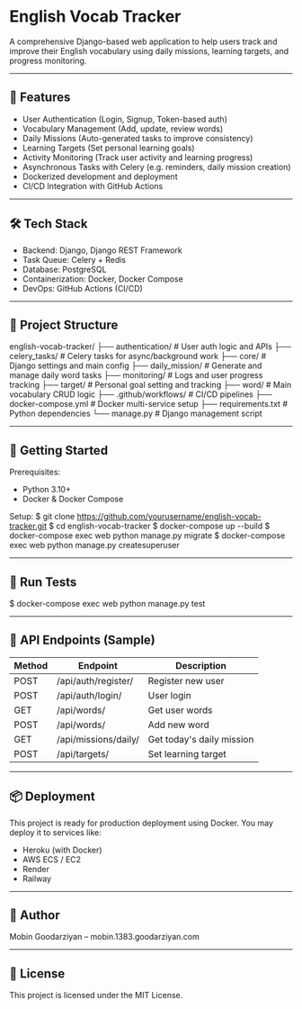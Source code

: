 English Vocab Tracker
=====================

A comprehensive Django-based web application to help users track and improve their English vocabulary using daily missions, learning targets, and progress monitoring.

----------------------------
🚀 Features
----------------------------
- User Authentication (Login, Signup, Token-based auth)
- Vocabulary Management (Add, update, review words)
- Daily Missions (Auto-generated tasks to improve consistency)
- Learning Targets (Set personal learning goals)
- Activity Monitoring (Track user activity and learning progress)
- Asynchronous Tasks with Celery (e.g. reminders, daily mission creation)
- Dockerized development and deployment
- CI/CD Integration with GitHub Actions

----------------------------
🛠️ Tech Stack
----------------------------
- Backend: Django, Django REST Framework
- Task Queue: Celery + Redis
- Database: PostgreSQL
- Containerization: Docker, Docker Compose
- DevOps: GitHub Actions (CI/CD)

----------------------------
📁 Project Structure
----------------------------
english-vocab-tracker/
├── authentication/       # User auth logic and APIs
├── celery_tasks/         # Celery tasks for async/background work
├── core/                 # Django settings and main config
├── daily_mission/        # Generate and manage daily word tasks
├── monitoring/           # Logs and user progress tracking
├── target/               # Personal goal setting and tracking
├── word/                 # Main vocabulary CRUD logic
├── .github/workflows/    # CI/CD pipelines
├── docker-compose.yml    # Docker multi-service setup
├── requirements.txt      # Python dependencies
└── manage.py             # Django management script

----------------------------
🧪 Getting Started
----------------------------
Prerequisites:
- Python 3.10+
- Docker & Docker Compose

Setup:
$ git clone https://github.com/yourusername/english-vocab-tracker.git
$ cd english-vocab-tracker
$ docker-compose up --build
$ docker-compose exec web python manage.py migrate
$ docker-compose exec web python manage.py createsuperuser

----------------------------
🧪 Run Tests
----------------------------
$ docker-compose exec web python manage.py test

----------------------------
🧠 API Endpoints (Sample)
----------------------------
| Method | Endpoint                  | Description                   |
|--------|---------------------------|-------------------------------|
| POST   | /api/auth/register/       | Register new user             |
| POST   | /api/auth/login/          | User login                    |
| GET    | /api/words/               | Get user words                |
| POST   | /api/words/               | Add new word                  |
| GET    | /api/missions/daily/      | Get today's daily mission     |
| POST   | /api/targets/             | Set learning target           |

----------------------------
📦 Deployment
----------------------------
This project is ready for production deployment using Docker. You may deploy it to services like:
- Heroku (with Docker)
- AWS ECS / EC2
- Render
- Railway

----------------------------
👤 Author
----------------------------
Mobin Goodarziyan – mobin.1383.goodarziyan.com

----------------------------
📃 License
----------------------------
This project is licensed under the MIT License.
